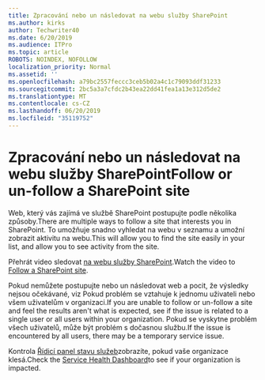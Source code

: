 ```yaml
---
title: Zpracování nebo un následovat na webu služby SharePoint
ms.author: kirks
author: Techwriter40
ms.date: 6/20/2019
ms.audience: ITPro
ms.topic: article
ROBOTS: NOINDEX, NOFOLLOW
localization_priority: Normal
ms.assetid: ''
ms.openlocfilehash: a79bc2557feccc3ceb5b02a4c1c79093ddf31233
ms.sourcegitcommit: 2bc5a3a7cfdc2b43ea22dd41fea1a13e312d5de2
ms.translationtype: MT
ms.contentlocale: cs-CZ
ms.lasthandoff: 06/20/2019
ms.locfileid: "35119752"
---
```

# <a name="follow-or-un-follow-a-sharepoint-site"></a><span data-ttu-id="39e27-102">Zpracování nebo un následovat na webu služby SharePoint</span><span class="sxs-lookup"><span data-stu-id="39e27-102">Follow or un-follow a SharePoint site</span></span>

<span data-ttu-id="39e27-103">Web, který vás zajímá ve službě SharePoint postupujte podle několika způsoby.</span><span class="sxs-lookup"><span data-stu-id="39e27-103">There are multiple ways to follow a site that interests you in SharePoint.</span></span> <span data-ttu-id="39e27-104">To umožňuje snadno vyhledat na webu v seznamu a umožní zobrazit aktivitu na webu.</span><span class="sxs-lookup"><span data-stu-id="39e27-104">This will allow you to find the site easily in your list, and allow you to see activity from the site.</span></span> 

<span data-ttu-id="39e27-105">Přehrát video sledovat [na webu služby SharePoint](https://support.office.com/en-us/article/Video-Follow-a-SharePoint-site-33DB6FA5-9528-45D7-BCC7-F9C1FAAACAE0).</span><span class="sxs-lookup"><span data-stu-id="39e27-105">Watch the video to [Follow a SharePoint site](https://support.office.com/en-us/article/Video-Follow-a-SharePoint-site-33DB6FA5-9528-45D7-BCC7-F9C1FAAACAE0).</span></span> 

<span data-ttu-id="39e27-106">Pokud nemůžete postupujte nebo un následovat web a pocit, že výsledky nejsou očekávané, viz Pokud problém se vztahuje k jednomu uživateli nebo všem uživatelům v organizaci.</span><span class="sxs-lookup"><span data-stu-id="39e27-106">If you are unable to follow or un-follow a site and feel the results aren't what is expected, see if the issue is related to a single user or all users within your organization.</span></span> <span data-ttu-id="39e27-107">Pokud se vyskytne problém všech uživatelů, může být problém s dočasnou službu.</span><span class="sxs-lookup"><span data-stu-id="39e27-107">If the issue is encountered by all users, there may be a temporary service issue.</span></span> 

<span data-ttu-id="39e27-108">Kontrola [Řídicí panel stavu služeb](https://admin.microsoft.com/AdminPortal/Home#/servicehealth)zobrazíte, pokud vaše organizace klesá.</span><span class="sxs-lookup"><span data-stu-id="39e27-108">Check the [Service Health Dashboard](https://admin.microsoft.com/AdminPortal/Home#/servicehealth)to see if your organization is impacted.</span></span>
